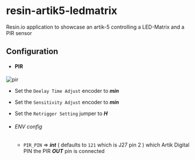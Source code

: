 # resin-artik5-ledmatrix
Resin.io application to showcase an artik-5 controlling a LED-Matrix and a PIR sensor

## Configuration

* #### PIR
![pir](https://learn.adafruit.com/system/assets/assets/000/013/829/medium800/proximity_PIRbackLabeled.jpg?1390935476)
  * Set the `Deelay Time Adjust` encoder to __*min*__
  * Set the `Sensitivity Adjust` encoder to __*min*__
  * Set the `Retrigger Setting` jumper to __*H*__

  * ###### ENV config
    * `PIR_PIN` => __*int*__ ( defaults to `121` which is J27 pin 2 ) which Artik Digital PIN the PIR __*OUT*__ pin is connected 
